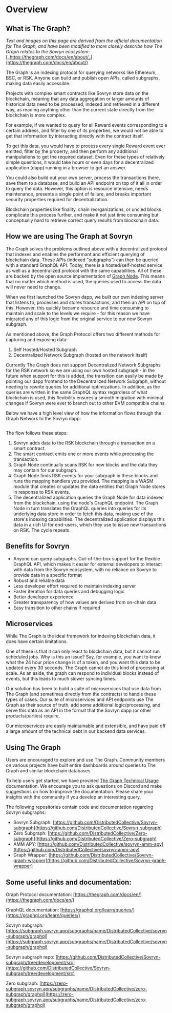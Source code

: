 # Overview

## What is The Graph? <a href="#what-is-the-graph" id="what-is-the-graph"></a>

_Text and images on this page are derived from the official documentation for The Graph, and have been modified to more closely describe how The Graph relates to the Sovryn ecosystem:_ [_https://thegraph.com/docs/en/about/_](https://thegraph.com/docs/en/about/)

The Graph is an indexing protocol for querying networks like Ethereum, BSC, or RSK. Anyone can build and publish open APIs, called subgraphs, making data easily accessible.

Projects with complex smart contracts like Sovryn store data on the blockchain, meaning that any data aggregation or larger amounts of historical data need to be processed, indexed and retrieved in a different way, as reading anything other than the current state directly from the blockchain is more complex.

For example, if we wanted to query for all Reward events corresponding to a certain address, and filter by one of its properties, we would not be able to get that information by interacting directly with the contract itself.

To get this data, you would have to process every single Reward event ever emitted, filter by the property, and then perform any additional manipulations to get the required dataset. Even for these types of relatively simple questions, it would take hours or even days for a decentralized application (dapp) running in a browser to get an answer.

You could also build out your own server, process the transactions there, save them to a database, and build an API endpoint on top of it all in order to query the data. However, this option is resource intensive, needs maintenance, presents a single point of failure, and breaks important security properties required for decentralization.

Blockchain properties like finality, chain reorganizations, or uncled blocks complicate this process further, and make it not just time consuming but conceptually hard to retrieve correct query results from blockchain data.

## How we are using The Graph at Sovryn <a href="#how-we-are-using-the-graph-at-sovryn" id="how-we-are-using-the-graph-at-sovryn"></a>

The Graph solves the problems outlined above with a decentralized protocol that indexes and enables the performant and efficient querying of blockchain data. These APIs (indexed "subgraphs") can then be queried with a standard GraphQL API. Today, there is a hosted/self-hosted service as well as a decentralized protocol with the same capabilities. All of these are backed by the open source implementation of [Graph Node](https://github.com/graphprotocol/graph-node). This means that no matter which method is used, the queries used to access the data will never need to change.

When we first launched the Sovryn dapp, we built our own indexing server that listens to, processes and stores transactions, and then an API on top of this. However, this quickly became resource and time consuming to maintain and scale to the levels we require - for this reason we have migrated any of this logic from the original service to our new Sovryn subgraph.

As mentioned above, the Graph Protocol offers two different methods for capturing and exposing data:

1. Self Hosted/Hosted Subgraph
2. Decentralized Network Subgraph (hosted on the network itself)

Currently The Graph does not support Decentralized Network Subgraphs for the RSK network so we are using our own hosted subgraph - in the future when support for this is added, the transition can easily be made by pointing our dapp frontend to the Decentralized Network Subgraph, without needing to rewrite queries for additional optimizations. In addition, as the queries are written in the same GraphQL syntax regardless of what blockchain is used, this flexibility ensures a smooth migration with minimal changes if Sovryn were ever to branch out to other EVM compatible chains.

Below we have a high level view of how the information flows through the Graph Network to the Sovryn dapp:

<figure><img src="https://thegraph.com/docs/img/graph-dataflow.png" alt=""><figcaption></figcaption></figure>

The flow follows these steps:

1. Sovryn adds data to the RSK blockchain through a transaction on a smart contract.
2. The smart contract emits one or more events while processing the transaction.
3. Graph Node continually scans RSK for new blocks and the data they may contain for our subgraph.
4. Graph Node finds RSK events for your subgraph in these blocks and runs the mapping handlers you provided. The mapping is a WASM module that creates or updates the data entities that Graph Node stores in response to RSK events.
5. The decentralized application queries the Graph Node for data indexed from the blockchain, using the node's GraphQL endpoint. The Graph Node in turn translates the GraphQL queries into queries for its underlying data store in order to fetch this data, making use of the store's indexing capabilities. The decentralized application displays this data in a rich UI for end-users, which they use to issue new transactions on RSK. The cycle repeats.

## Benefits for Sovryn <a href="#benefits-for-sovryn" id="benefits-for-sovryn"></a>

* Anyone can query subgraphs. Out-of-the-box support for the flexible GraphQL API, which makes it easier for external developers to interact with data from the Sovryn ecosystem, with no reliance on Sovryn to provide data in a specific format
* Robust and reliable data
* Less developer effort required to maintain indexing server
* Faster iteration for data queries and debugging logic
* Better developer experience
* Greater transparency of how values are derived from on-chain data
* Easy transition to other chains if required

## Microservices <a href="#microservices" id="microservices"></a>

While The Graph is the ideal framework for indexing blockchain data, it does have certain limitations.

﻿One of these is that it can only react to blockchain data, but it cannot run scheduled jobs. Why is this an issue? Say, for example, you want to know what the 24 hour price change is of a token, and you want this data to be updated every 30 seconds. The Graph cannot do this kind of processing at scale. As an aside, the graph can respond to individual blocks instead of events, but this leads to much slower syncing times.

﻿Our solution has been to build a suite of microservices that use data from The Graph (and sometimes directly from the contracts) to handle these types of cases. Our suite of microservices and API endpoints use The Graph as their source of truth, add some additional logic/processing, and serve this data as an API in the format that the Sovryn dapp (or other products/parties) require.

﻿Our microservices are easily maintainable and extensible, and have paid off a large amount of the technical debt in our backend data services.

## Using The Graph <a href="#using-the-graph" id="using-the-graph"></a>

Users are encouraged to explore and use The Graph. Community members on various projects have built entire dashboards around queries to The Graph and similar blockchain databases.

To help users get started, we have provided [The Graph Technical Usage](https://docs.google.com/document/d/1VbOV7Muok-3AGr4de4xiYH77jZ\_q7bgcrl3xLeKi6qQ) documentation. We encourage you to ask questions on Discord and make suggestions on how to improve the documentation. Please share your insights with the community if you develop an interesting query.

The following repositories contain code and documentation regarding Sovryn subgraphs:

* Sovryn Subgraph: [https://github.com/DistributedCollective/Sovryn-subgraph](https://github.com/DistributedCollective/Sovryn-subgraph)
* Zero Subgraph: [https://github.com/DistributedCollective/Zero-subgraph](https://github.com/DistributedCollective/Zero-subgraph)
* AMM APY: [https://github.com/DistributedCollective/sovryn-amm-apy](https://github.com/DistributedCollective/sovryn-amm-apy)
* Graph Wrapper: [https://github.com/DistributedCollective/Sovryn-graph-wrapper](https://github.com/DistributedCollective/Sovryn-graph-wrapper)

## Some useful links and documentation:

Graph Protocol documentation: [https://thegraph.com/docs/en/](https://thegraph.com/docs/en/)

GraphQL documentation: [https://graphql.org/learn/queries/](https://graphql.org/learn/queries/)

Sovryn subgraph: [https://subgraph.sovryn.app/subgraphs/name/DistributedCollective/sovryn-subgraph/graphql](https://subgraph.sovryn.app/subgraphs/name/DistributedCollective/sovryn-subgraph/graphql)

Sovryn subgraph repo: [https://github.com/DistributedCollective/Sovryn-subgraph/tree/development/src](https://github.com/DistributedCollective/Sovryn-subgraph/tree/development/src)

Zero subgraph: [https://zero-subgraph.sovryn.app/subgraphs/name/DistributedCollective/zero-subgraph/graphql](https://zero-subgraph.sovryn.app/subgraphs/name/DistributedCollective/zero-subgraph/graphql)
